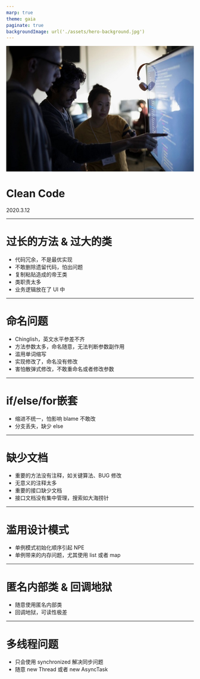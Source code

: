 ```yaml
---
marp: true
theme: gaia
paginate: true
backgroundImage: url('./assets/hero-background.jpg')
---
```

<!--
_class: lead
-->

![bg right:50% 80%](./assets/code-review.jpg)
# <!-- fit -->**Clean Code**

2020.3.12

---

# 过长的方法 & 过大的类

- 代码冗余，不是最优实现
- 不敢删除遗留代码，怕出问题
- 复制粘贴造成的帝王类
- 类职责太多
- 业务逻辑放在了 UI 中

---

# 命名问题

- Chinglish，英文水平参差不齐
- 方法参数太多，命名随意，无法判断参数副作用
- 滥用单词缩写
- 实现修改了，命名没有修改
- 害怕散弹式修改，不敢重命名或者修改参数

---

# if/else/for嵌套

- 缩进不统一，怕影响 blame 不敢改
- 分支丢失，缺少 else

---

# 缺少文档

- 重要的方法没有注释，如关键算法、BUG 修改
- 无意义的注释太多
- 重要的接口缺少文档
- 接口文档没有集中管理，搜索如大海捞针

---

# 滥用设计模式

- 单例模式初始化顺序引起 NPE
- 单例带来的内存问题，尤其使用 list 或者 map

---

# 匿名内部类 & 回调地狱

- 随意使用匿名内部类
- 回调地狱，可读性极差



---

# 多线程问题

- 只会使用 synchronized 解决同步问题
- 随意 new Thread 或者 new AsyncTask

